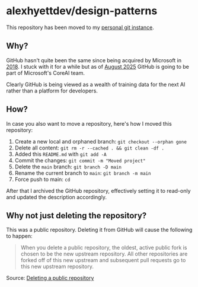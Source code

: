 # alexhyettdev/design-patterns

This repository has been moved to my [personal git instance](https://git.alexhyett.com/alexhyettdev/youtube-code).

## Why?
GitHub hasn't quite been the same since being acquired by Microsoft in [2018](https://en.wikipedia.org/wiki/GitHub#Acquisition_by_Microsoft). I stuck with it for a while but as of [August 2025](https://www.theverge.com/news/757461/microsoft-github-thomas-dohmke-resignation-coreai-team-transition) GitHub is going to be part of Microsoft's CoreAI team.

Clearly GitHub is being viewed as a wealth of training data for the next AI rather than a platform for developers.

## How?
In case you also want to move a repository, here's how I moved this repository:

1. Create a new local and orphaned branch: `git checkout --orphan gone`
2. Delete all content: `git rm -r --cached . && git clean -df .`
3. Added this `README.md` with `git add -A`
4. Commit the changes: `git commit -m "Moved project"`
4. Delete the `main` branch: `git branch -D main`
5. Rename the current branch to `main`: `git branch -m main`
6. Force push to main: `cd`

After that I archived the GitHub repository, effectively setting it to read-only and updated the description accordingly.

## Why not just deleting the repository?

This was a public repository. Deleting it from GitHub will cause the following to happen:

> When you delete a public repository, the oldest, active public fork is chosen to be the new upstream repository. All other repositories are forked off of this new upstream and subsequent pull requests go to this new upstream repository.

Source: [Deleting a public repository](https://docs.github.com/en/pull-requests/collaborating-with-pull-requests/working-with-forks/what-happens-to-forks-when-a-repository-is-deleted-or-changes-visibility#deleting-a-public-repository)
